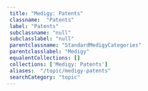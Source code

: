 ```yaml
--- 
 title: "Medigy: Patents" 
 classname:  "Patents" 
 label: "Patents" 
 subclassname: "null" 
 subclasslabel: "null" 
 parentclassname: "StandardMedigyCategories" 
 parentclasslabel: "Medigy" 
 equalentCollections: [] 
 collections: ['Medigy: Patents']
 aliases:  "/topic/medigy-patents"  
 searchCategory: "topic" 
---
```

